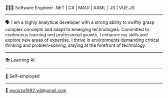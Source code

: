 🧑🏻‍💻 Software Engineer .NET | C# | MAUI | XAML | JS | VUE.JS
*************************************************
🗣️ I am a highly analytical developer with a strong ability to swiftly grasp complex concepts and adapt to emerging technologies. Committed to continuous learning and professional growth, I enhance my skills and explore new areas of expertise. I thrive in environments demanding critical thinking and problem-solving, staying at the forefront of technology. 
*************************************************
📚 Learning AI
*************************************************
💼 Self-employed
*************************************************
📧 wsouza1992.wl@gmail.com
